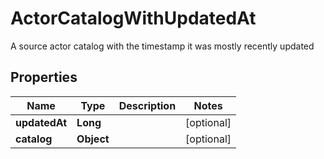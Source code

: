 

# ActorCatalogWithUpdatedAt

A source actor catalog with the timestamp it was mostly recently updated

## Properties

| Name | Type | Description | Notes |
|------------ | ------------- | ------------- | -------------|
|**updatedAt** | **Long** |  |  [optional] |
|**catalog** | **Object** |  |  [optional] |



